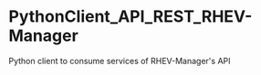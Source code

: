 PythonClient_API_REST_RHEV-Manager
==================================

Python client to consume services of RHEV-Manager's API
